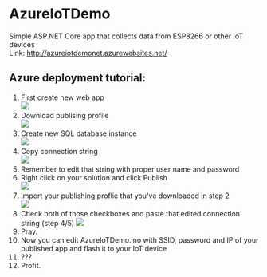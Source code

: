 # AzureIoTDemo
Simple ASP.NET Core app that collects data from ESP8266 or other IoT devices  
Link: http://azureiotdemonet.azurewebsites.net/

## Azure deployment tutorial:
1. First create new web app  
![](http://i.imgur.com/zArzn8f.png)
2. Download publising profile  
![](http://i.imgur.com/7MZBJWR.png)
3. Create new SQL database instance  
![](http://i.imgur.com/cinW6Ke.png)
4. Copy connection string  
![](http://i.imgur.com/m8njM3z.png)
5. Remember to edit that string with proper user name and password  
6. Right click on your solution and click Publish  
![](http://i.imgur.com/kDUYCCp.png)
7. Import your publishing proflie that you've downloaded in step 2  
![](http://i.imgur.com/HktQsjJ.png)
8. Check both of those checkboxes and paste that edited connection string (step 4/5)
![](http://i.imgur.com/snGD3TZ.png)
9. Pray.
10. Now you can edit AzureIoTDemo.ino with SSID, password and IP of your published app and flash it to your IoT device
10. ???
11. Profit.

